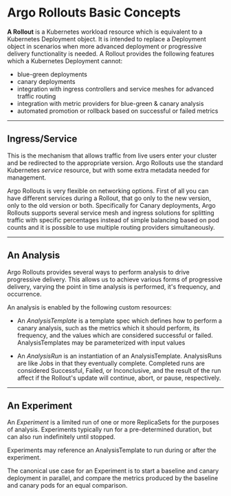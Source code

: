 # Argo Rollouts Basic Concepts

**A Rollout** is a Kubernetes workload resource which is equivalent to a Kubernetes Deployment object. It is intended to replace a Deployment object in scenarios when more advanced deployment or progressive delivery functionality is needed. A Rollout provides the following features which a Kubernetes Deployment cannot:

 - blue-green deployments
 - canary deployments
 - integration with ingress controllers and service meshes for advanced traffic routing
 - integration with metric providers for blue-green & canary analysis
 - automated promotion or rollback based on successful or failed metrics


---
## Ingress/Service

This is the mechanism that allows traffic from live users enter your cluster and be redirected to the appropriate version. Argo Rollouts use the standard Kubernetes *service* resource, but with some extra metadata needed for management.

Argo Rollouts is very flexible on networking options. First of all you can have different services during a Rollout, that go only to the new version, only to the old version or both. Specifically for Canary deployments, Argo Rollouts supports several service mesh and ingress solutions for splitting traffic with specific percentages instead of simple balancing based on pod counts and it is possible to use multiple routing providers simultaneously.

---

## An Analysis

Argo Rollouts provides several ways to perform analysis to drive progressive delivery. This allows us to  achieve various forms of progressive delivery, varying the point in time analysis is performed, it's frequency, and occurrence.

An analysis is enabled by the following custom resources:

- An *AnalysisTemplate* is a template spec which defines how to perform a canary analysis, such as the metrics which it should perform, its frequency, and the values which are considered successful or failed. AnalysisTemplates may be parameterized with input values

- An *AnalysisRun* is an instantiation of an AnalysisTemplate. AnalysisRuns are like Jobs in that they eventually complete. Completed runs are considered Successful, Failed, or Inconclusive, and the result of the run affect if the Rollout's update will continue, abort, or pause, respectively.

---
## An Experiment
 
An *Experiment* is a limited run of one or more ReplicaSets for the purposes of analysis. Experiments typically run for a pre-determined duration, but can also run indefinitely until stopped. 

Experiments may reference an AnalysisTemplate to run during or after the experiment. 

The canonical use case for an Experiment is to start a baseline and canary deployment in parallel, and compare the metrics produced by the baseline and canary pods for an equal comparison.